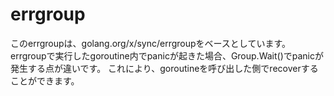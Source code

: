 # errgroup

このerrgroupは、golang.org/x/sync/errgroupをベースとしています。
errgroupで実行したgoroutine内でpanicが起きた場合、Group.Wait()でpanicが発生する点が違いです。
これにより、goroutineを呼び出した側でrecoverすることができます。
